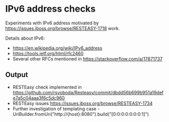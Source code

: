 IPv6 address checks
========================
Experiments with IPv6 address motivated by https://issues.jboss.org/browse/RESTEASY-1718 work.

Details about IPv6:
 * https://en.wikipedia.org/wiki/IPv6_address
 * https://tools.ietf.org/html/rfc2460
 * Several other RFCs mentioned in https://stackoverflow.com/a/17871737

Output
-------------------
 * RESTEasy check implemented in https://github.com/rsvoboda/Resteasy/commit/dbdd56b699b951a19defe7a5c04aaa3f6c5dc960
 * RESTEasy issues https://issues.jboss.org/browse/RESTEASY-1734
 * Further investigation of templating case - UriBuilder.fromUri("http://{host}:8080").build("[0:0:0:0:0:0:0:1]")
